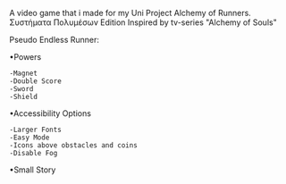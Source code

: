 A video game that i made for my Uni Project
Alchemy of Runners. Συστήματα Πολυμέσων Edition
Inspired by tv-series "Alchemy of Souls"

Pseudo Endless Runner:

•Powers

	-Magnet
	-Double Score
	-Sword
	-Shield
 
•Accessibility Options

	-Larger Fonts
	-Easy Mode
	-Icons above obstacles and coins
	-Disable Fog
 
•Small Story
